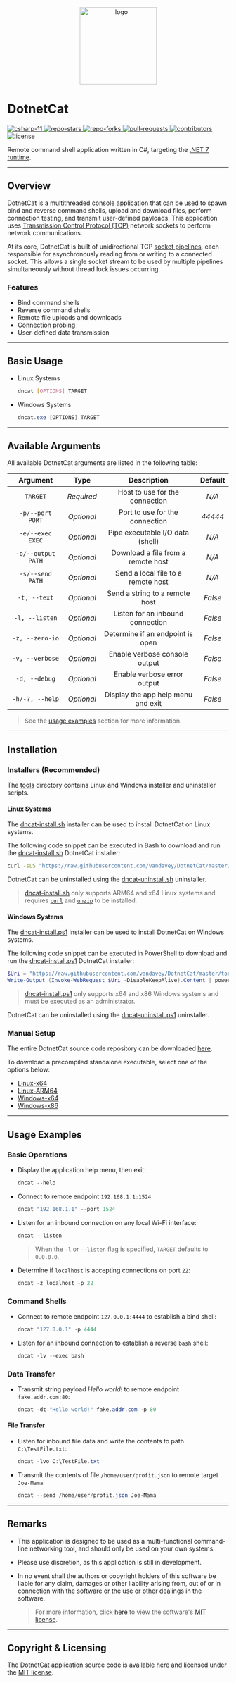 <div align="center">
    <img src="src/DotnetCat/Resources/Icon.ico" width=175px alt="logo">
</div>

# DotnetCat

<div>
    <a href="https://learn.microsoft.com/en-us/dotnet/csharp">
        <img src="https://img.shields.io/badge/c%23-v11-9325ff" alt="csharp-11">
    </a>
    <a href="#">
        <img src="https://img.shields.io/github/stars/vandavey/DotnetCat" alt="repo-stars">
    </a>
    <a href="https://github.com/vandavey/DotnetCat/network/members">
        <img src="https://img.shields.io/github/forks/vandavey/DotnetCat" alt="repo-forks">
    </a>
    <a href="https://github.com/vandavey/DotnetCat/pulls">
        <img src="https://img.shields.io/github/issues-pr/vandavey/DotnetCat" alt="pull-requests">
    </a>
    <a href="https://github.com/vandavey/DotnetCat/graphs/contributors">
        <img src="https://img.shields.io/github/contributors/vandavey/DotnetCat?color=blue" alt="contributors">
    </a>
    <a href="LICENSE.md">
        <img src="https://img.shields.io/github/license/vandavey/DotnetCat" alt="license">
    </a>
</div>

Remote command shell application written in C#,
targeting the [.NET 7 runtime](https://dotnet.microsoft.com/download/dotnet/7.0).

***

## Overview

DotnetCat is a multithreaded console application that can be used to spawn bind and reverse
command shells, upload and download files, perform connection testing, and transmit user-defined
payloads. This application uses [Transmission Control Protocol (TCP)](https://www.ietf.org/rfc/rfc9293.html)
network sockets to perform network communications.

At its core, DotnetCat is built of unidirectional TCP [socket pipelines](src/DotnetCat/IO/Pipelines),
each responsible for asynchronously reading from or writing to a connected socket. This allows a
single socket stream to be used by multiple pipelines simultaneously without thread lock issues
occurring.

### Features

* Bind command shells
* Reverse command shells
* Remote file uploads and downloads
* Connection probing
* User-defined data transmission

***

## Basic Usage

* Linux Systems

    ```bash
    dncat [OPTIONS] TARGET
    ```

* Windows Systems

    ```powershell
    dncat.exe [OPTIONS] TARGET
    ```

***

## Available Arguments

All available DotnetCat arguments are listed in the following table:

| Argument           | Type       | Description                        | Default |
|:------------------:|:----------:|:----------------------------------:|:-------:|
| `TARGET`           | *Required* | Host to use for the connection     | *N/A*   |
| `-p/--port PORT`   | *Optional* | Port to use for the connection     | *44444* |
| `-e/--exec EXEC`   | *Optional* | Pipe executable I/O data (shell)   | *N/A*   |
| `-o/--output PATH` | *Optional* | Download a file from a remote host | *N/A*   |
| `-s/--send PATH`   | *Optional* | Send a local file to a remote host | *N/A*   |
| `-t, --text`       | *Optional* | Send a string to a remote host     | *False* |
| `-l, --listen`     | *Optional* | Listen for an inbound connection   | *False* |
| `-z, --zero-io`    | *Optional* | Determine if an endpoint is open   | *False* |
| `-v, --verbose`    | *Optional* | Enable verbose console output      | *False* |
| `-d, --debug`      | *Optional* | Enable verbose error output        | *False* |
| `-h/-?, --help`    | *Optional* | Display the app help menu and exit | *False* |

> See the [usage examples](#usage-examples) section for more information.

***

## Installation

### Installers (Recommended)

The [tools](tools) directory contains Linux and Windows installer and uninstaller scripts.

#### Linux Systems

The [dncat-install.sh](tools/dncat-install.sh) installer can be used to
install DotnetCat on Linux systems.

The following code snippet can be executed in Bash to download and run the 
[dncat-install.sh](tools/dncat-install.sh) DotnetCat installer:

```bash
curl -sLS "https://raw.githubusercontent.com/vandavey/DotnetCat/master/tools/dncat-install.sh" | bash
```

DotnetCat can be uninstalled using the [dncat-uninstall.sh](tools/dncat-uninstall.sh) uninstaller.

<blockquote>
    <a href="tools/dncat-install.sh">dncat-install.sh</a> only supports ARM64 and x64
    Linux systems and requires <code><a href="https://curl.se">curl</a></code> and
    <code><a href="https://infozip.sourceforge.net/UnZip.html">unzip</a></code> to be installed.
</blockquote>

#### Windows Systems

The [dncat-install.ps1](tools/dncat-install.ps1) installer can be used to
install DotnetCat on Windows systems.

The following code snippet can be executed in PowerShell to download and run the 
[dncat-install.ps1](tools/dncat-install.ps1) DotnetCat installer:

```powershell
$Uri = "https://raw.githubusercontent.com/vandavey/DotnetCat/master/tools/dncat-install.ps1"
Write-Output (Invoke-WebRequest $Uri -DisableKeepAlive).Content | powershell.exe -
```

> [dncat-install.ps1](tools/dncat-install.ps1) only supports x64 and x86 Windows
  systems and must be executed as an administrator.

DotnetCat can be uninstalled using the [dncat-uninstall.ps1](tools/dncat-uninstall.ps1) uninstaller.

### Manual Setup

The entire DotnetCat source code repository can be downloaded
[here](https://github.com/vandavey/DotnetCat/archive/master.zip).

To download a precompiled standalone executable, select one of the options below:

* [Linux-x64](https://raw.githubusercontent.com/vandavey/DotnetCat/master/src/DotnetCat/bin/Zips/DotnetCat_linux-x64.zip)
* [Linux-ARM64](https://raw.githubusercontent.com/vandavey/DotnetCat/master/src/DotnetCat/bin/Zips/DotnetCat_linux-arm64.zip)
* [Windows-x64](https://raw.githubusercontent.com/vandavey/DotnetCat/master/src/DotnetCat/bin/Zips/DotnetCat_win-x64.zip)
* [Windows-x86](https://raw.githubusercontent.com/vandavey/DotnetCat/master/src/DotnetCat/bin/Zips/DotnetCat_win-x86.zip)

***

## Usage Examples

### Basic Operations

* Display the application help menu, then exit:

    ```powershell
    dncat --help
    ```

* Connect to remote endpoint `192.168.1.1:1524`:

    ```powershell
    dncat "192.168.1.1" --port 1524
    ```

* Listen for an inbound connection on any local Wi-Fi interface:

    ```powershell
    dncat --listen
    ```

    > When the `-l` or `--listen` flag is specified, `TARGET` defaults to `0.0.0.0`.

* Determine if `localhost` is accepting connections on port `22`:

    ```powershell
    dncat -z localhost -p 22
    ```

### Command Shells

* Connect to remote endpoint `127.0.0.1:4444` to establish a bind shell:

    ```powershell
    dncat "127.0.0.1" -p 4444
    ```

* Listen for an inbound connection to establish a reverse `bash` shell:

    ```powershell
    dncat -lv --exec bash
    ```

### Data Transfer

* Transmit string payload *Hello world!* to remote endpoint `fake.addr.com:80`:

    ```powershell
    dncat -dt "Hello world!" fake.addr.com -p 80
    ```

#### File Transfer

* Listen for inbound file data and write the contents to path `C:\TestFile.txt`:

    ```powershell
    dncat -lvo C:\TestFile.txt
    ```

* Transmit the contents of file `/home/user/profit.json` to remote target `Joe-Mama`:

    ```powershell
    dncat --send /home/user/profit.json Joe-Mama
    ```

***

## Remarks

* This application is designed to be used as a multi-functional command-line
  networking tool, and should only be used on your own systems.

* Please use discretion, as this application is still in development.

* In no event shall the authors or copyright holders of this software be liable for
  any claim, damages or other liability arising from, out of or in connection with
  the software or the use or other dealings in the software.

    > For more information, click [here](LICENSE.md) to view the
      software's [MIT license](LICENSE.md).

***

## Copyright & Licensing

The DotnetCat application source code is available [here](https://github.com/vandavey/DotnetCat)
and licensed under the [MIT license](LICENSE.md).
